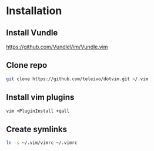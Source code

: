 # Installation

## Install Vundle

https://github.com/VundleVim/Vundle.vim

## Clone repo
```bash
git clone https://github.com/teleivo/dotvim.git ~/.vim
```

## Install vim plugins
```bash
vim +PluginInstall +qall
```

## Create symlinks

```bash
ln -s ~/.vim/vimrc ~/.vimrc
```
